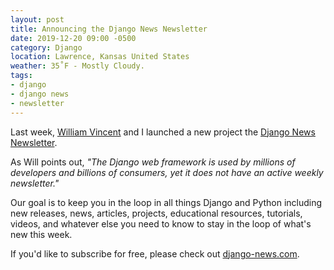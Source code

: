 ```yaml
---
layout: post
title: Announcing the Django News Newsletter
date: 2019-12-20 09:00 -0500
category: Django
location: Lawrence, Kansas United States
weather: 35˚F - Mostly Cloudy.
tags:
- django
- django news
- newsletter
---
```


Last week, [William Vincent](https://twitter.com/wsv3000) and I launched a new project the [Django News Newsletter](https://wsvincent.com/announcing-django-news-newsletter/). 

As Will points out, *"The Django web framework is used by millions of developers and billions of consumers, yet it does not have an active weekly newsletter."*

Our goal is to keep you in the loop in all things Django and Python including new releases, news, articles, projects, educational resources, tutorials, videos, and whatever else you need to know to stay in the loop of what's new this week. 

If you'd like to subscribe for free, please check out [django-news.com](https://django-news.com).

